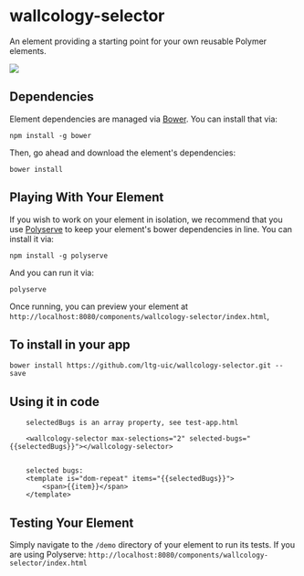 # wallcology-selector

An element providing a starting point for your own reusable Polymer elements.

![][image-1]
## Dependencies

Element dependencies are managed via [Bower][1]. You can
install that via:

	npm install -g bower

Then, go ahead and download the element's dependencies:

	bower install


## Playing With Your Element

If you wish to work on your element in isolation, we recommend that you use
[Polyserve][2] to keep your element's
bower dependencies in line. You can install it via:

	npm install -g polyserve

And you can run it via:

	polyserve

Once running, you can preview your element at
`http://localhost:8080/components/wallcology-selector/index.html`, 

## To install in your app

 `bower install https://github.com/ltg-uic/wallcology-selector.git --save`

## Using it in code

        selectedBugs is an array property, see test-app.html

	    <wallcology-selector max-selections="2" selected-bugs="{{selectedBugs}}"></wallcology-selector>
	
	
	    selected bugs:
	    <template is="dom-repeat" items="{{selectedBugs}}">
	        <span>{{item}}</span>
	    </template>




## Testing Your Element

Simply navigate to the `/demo` directory of your element to run its tests. If
you are using Polyserve: `http://localhost:8080/components/wallcology-selector/index.html`

[1]:	http://bower.io/
[2]:	https://github.com/PolymerLabs/polyserve

[image-1]:	cap.png